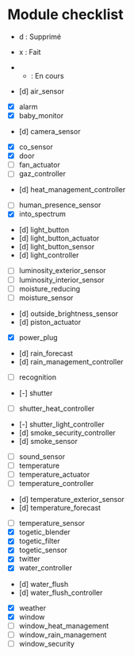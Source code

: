 Module checklist
===============

- d : Supprimé
- x : Fait
- - : En cours

- [d] air_sensor
- [x] alarm
- [x] baby_monitor
- [d] camera_sensor
- [x] co_sensor
- [x] door
- [ ] fan_actuator
- [ ] gaz_controller
- [d] heat_management_controller
- [ ] human_presence_sensor
- [x] into_spectrum
- [d] light_button
- [d] light_button_actuator
- [d] light_button_sensor
- [d] light_controller
- [ ] luminosity_exterior_sensor
- [ ] luminosity_interior_sensor
- [ ] moisture_reducing
- [ ] moisture_sensor
- [d] outside_brightness_sensor
- [d] piston_actuator
- [x] power_plug
- [d] rain_forecast
- [d] rain_management_controller
- [ ] recognition
- [-] shutter
- [ ] shutter_heat_controller
- [-] shutter_light_controller
- [d] smoke_security_controller
- [d] smoke_sensor
- [ ] sound_sensor
- [ ] temperature
- [ ] temperature_actuator
- [ ] temperature_controller
- [d] temperature_exterior_sensor
- [d] temperature_forecast
- [ ] temperature_sensor
- [x] togetic_blender
- [x] togetic_filter
- [x] togetic_sensor
- [x] twitter
- [x] water_controller
- [d] water_flush
- [d] water_flush_controller
- [x] weather
- [x] window
- [ ] window_heat_management
- [ ] window_rain_management
- [ ] window_security

